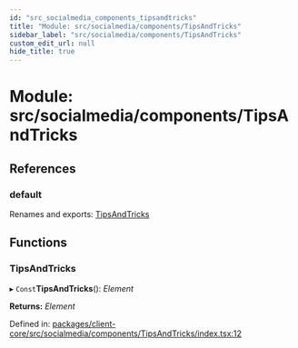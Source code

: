 ```yaml
---
id: "src_socialmedia_components_tipsandtricks"
title: "Module: src/socialmedia/components/TipsAndTricks"
sidebar_label: "src/socialmedia/components/TipsAndTricks"
custom_edit_url: null
hide_title: true
---
```


# Module: src/socialmedia/components/TipsAndTricks

## References

### default

Renames and exports: [TipsAndTricks](src_socialmedia_components_tipsandtricks.md#tipsandtricks)

## Functions

### TipsAndTricks

▸ `Const`**TipsAndTricks**(): *Element*

**Returns:** *Element*

Defined in: [packages/client-core/src/socialmedia/components/TipsAndTricks/index.tsx:12](https://github.com/xr3ngine/xr3ngine/blob/7e8e151f1/packages/client-core/src/socialmedia/components/TipsAndTricks/index.tsx#L12)
